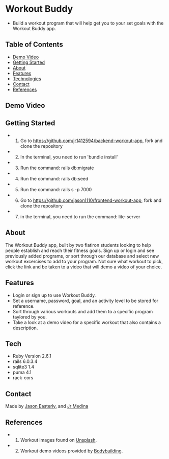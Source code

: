 
# Workout Buddy

* Build a workout program that will help get you to your set goals with the Workout Buddy app.

## Table of Contents

* [Demo Video](#demo_video)
* [Getting Started](#getting_started)
* [About](#about)                 
* [Features](#features)
* [Technologies](#technilogies)
* [Contact](#contact)
* [References](#references)

## Demo Video

<!-- [Workout Buddy](https://www.loom.com/share/ddafae29e5024a48a5cb511791cbf663) -->

## Getting Started
* 1. Go to https://github.com/jr1412594/backend-workout-app, fork and clone the repository
* 2. In the terminal, you need to run 'bundle install'
* 3. Run the command: rails db:migrate
* 4. Run the command: rails db:seed
* 5. Run the command: rails s -p 7000
* 6. Go to https://github.com/jason1110/frontend-workout-app, fork and clone the repository
* 7. in the terminal, you need to run the command: lite-server


## About

The Workout Buddy app, built by two flatiron students looking to help people establish and reach their fitness goals.  Sign up or login and see previously added programs, or sort through our database and select new workout excercises to add to your program.  Not sure what workout to pick, click the link and be taken to a video that will demo a video of your choice.

## Features

* Login or sign up to use Workout Buddy.
* Set a username, password, goal, and an activity level to be stored for reference.
* Sort through various workouts and add them to a specific program taylored by you.
* Take a look at a demo video for a specific workout that also contains a description.

## Tech
* Ruby Version 2.6.1
* rails 6.0.3.4
* sqlite3 1.4
* puma 4.1
* rack-cors

## Contact

Made by [Jason Easterly](https://www.linkedin.com/in/jason-e-72522990/), and [Jr Medina](https://www.linkedin.com/in/jrmedina1412/)

## References

* 1. Workout images found on [Unsplash](https://unsplash.com/).
* 2. Workout demo videos provided by [Bodybuilding](https://www.bodybuilding.com/). 



